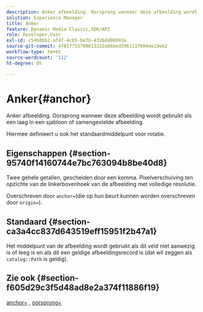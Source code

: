 ```yaml
---
description: Anker afbeelding. Oorsprong wanneer deze afbeelding wordt gebruikt als een laag in een sjabloon of samengestelde afbeelding.
solution: Experience Manager
title: Anker
feature: Dynamic Media Classic,SDK/API
role: Developer,User
exl-id: c54b8bb2-af4f-4c05-be7b-4326dd08993a
source-git-commit: 4f81f755789613222a66bed2961117604ae19e62
workflow-type: tm+mt
source-wordcount: '112'
ht-degree: 0%

---
```


# Anker{#anchor}

Anker afbeelding. Oorsprong wanneer deze afbeelding wordt gebruikt als een laag in een sjabloon of samengestelde afbeelding.

Hiermee definieert u ook het standaardmiddelpunt voor rotatie.

## Eigenschappen {#section-95740f14160744e7bc763094b8be40d8}

Twee gehele getallen, gescheiden door een komma. Pixelverschuiving ten opzichte van de linkerbovenhoek van de afbeelding met volledige resolutie.

Overschreven door `anchor=`(die op hun beurt kunnen worden overschreven door `origin=`).

## Standaard {#section-ca3a4cc837d643519eff15951f2b47a1}

Het middelpunt van de afbeelding wordt gebruikt als dit veld niet aanwezig is of leeg is en als dit een geldige afbeeldingsrecord is (dat wil zeggen als `catalog::Path` is geldig).

## Zie ook {#section-f605d29c3f5d48ad8e2a374f11886f19}

[anchor=](/help/aem-is-ir-api/is-api/http-ref/image-serving-api-ref/c-http-protocol-reference/c-command-reference/r-anchor.md) , [oorsprong=](/help/aem-is-ir-api/is-api/http-ref/image-serving-api-ref/c-http-protocol-reference/c-command-reference/r-origin.md)
